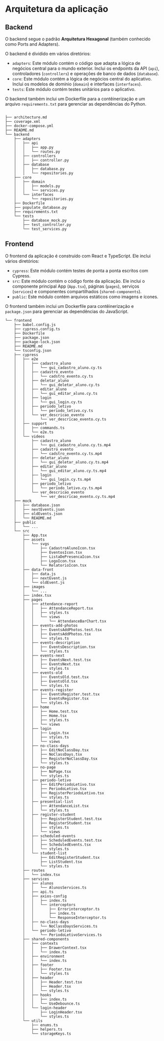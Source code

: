 # Arquitetura da aplicação

## Backend
O backend segue o padrão **Arquitetura Hexagonal** (também conhecido como Ports and Adapters).

O backend é dividido em vários diretórios:

- `adapters`: Este módulo contém o código que adapta a lógica de negócios central para o mundo exterior. Inclui os endpoints da API (`api`), controladores (`controllers`) e operações de banco de dados (`database`).
- `core`: Este módulo contém a lógica de negócios central do aplicativo. Inclui os modelos de domínio (`domain`) e interfaces (`interfaces`).
- `tests`: Este módulo contém testes unitários para o aplicativo.

O backend também inclui um Dockerfile para a contêinerização e um arquivo `requirements.txt` para gerenciar as dependências do Python.

```

├── architecture.md
├── coverage.xml
├── docker-compose.yml
├── README.md
└── backend
    ├── adapters
    │   ├── api
    │   │   ├── app.py
    │   │   └── routes.py
    │   ├── controllers
    │   │   ├── controller.py
    │   ├── database
    │   │   ├── database.py
    │   │   └── repositories.py
    ├── core
    │   ├── domain
    │   │   ├── models.py
    │   │   └── services.py
    │   └── interfaces
    │       └── repositories.py
    ├── Dockerfile
    ├── populate_database.py
    ├── requirements.txt
    └── tests
        ├── database_mock.py
        ├── test_controller.py
        └── test_services.py
```

## Frontend
O frontend da aplicação é construído com React e TypeScript. Ele inclui vários diretórios:

- `cypress`: Este módulo contém testes de ponta a ponta escritos com Cypress.
- `src`: Este módulo contém o código fonte da aplicação. Ele inclui o componente principal App (`App.tsx`), páginas (`pages`), serviços (`services`) e componentes compartilhados (`shared-components`).
- `public`: Este módulo contém arquivos estáticos como imagens e ícones.

O frontend também inclui um Dockerfile para contêinerização e `package.json` para gerenciar as dependências do JavaScript.

```
└── frontend
    ├── babel.config.js
    ├── cypress.config.ts
    ├── Dockerfile
    ├── package.json
    ├── package-lock.json
    ├── README.md
    └── tsconfig.json
    ├── cypress
    │   ├── e2e
    │   │   ├── cadastro_aluno
    │   │   │   └── gui_cadastro_aluno.cy.ts
    │   │   ├── cadastro_evento
    │   │   │   └── cadstro_evento.cy.ts
    │   │   ├── deletar_aluno
    │   │   │   └── gui_deletar_aluno.cy.ts
    │   │   ├── editar_aluno
    │   │   │   └── gui_editar_aluno.cy.ts
    │   │   ├── login
    │   │   │   └── gui_login.cy.ts
    │   │   ├── periodo_letivo
    │   │   │   └── periodo_letivo.cy.ts
    │   │   └── ver_descricao_evento
    │   │       └── ver_descricao_evento.cy.ts
    │   ├── support
    │   │   ├── commands.ts
    │   │   └── e2e.ts
    │   └── videos
    │       ├── cadastro_aluno
    │       │   └── gui_cadastro_aluno.cy.ts.mp4
    │       ├── cadastro_evento
    │       │   └── cadstro_evento.cy.ts.mp4
    │       ├── deletar_aluno
    │       │   └── gui_deletar_aluno.cy.ts.mp4
    │       ├── editar_aluno
    │       │   └── gui_editar_aluno.cy.ts.mp4
    │       ├── login
    │       │   └── gui_login.cy.ts.mp4
    │       ├── periodo_letivo
    │       │   └── periodo_letivo.cy.ts.mp4
    │       └── ver_descricao_evento
    │           └── ver_descricao_evento.cy.ts.mp4
    ├── mock
    │   ├── database.json
    │   ├── nextEvents.json
    │   ├── oldEvents.json
    │   └── README.md
    ├── public
    │   └── ...
    └── src
        ├── App.tsx
        ├── assets
        │   └── svgs
        │       ├── CadastroAlunoIcon.tsx
        │       ├── EventosIcon.tsx
        │       ├── ListaDePresencaIcon.tsx
        │       ├── LogoIcon.tsx
        │       └── RelatorioIcon.tsx
        ├── data-front
        │   ├── data.js
        │   ├── nextEvent.js
        │   └── oldEvent.js
        ├── images
        │   └── ...
        ├── index.tsx
        ├── pages
        │   ├── attendance-report
        │   │   ├── AttendanceReport.tsx
        │   │   ├── styles.ts
        │   │   └── views
        │   │       └── AttendanceBarChart.tsx
        │   ├── events-add-photos
        │   │   ├── EventsAddPhotos.test.tsx
        │   │   ├── EventsAddPhotos.tsx
        │   │   └── styles.ts
        │   ├── events-description
        │   │   ├── EventsDescription.tsx
        │   │   └── styles.ts
        │   ├── events-next
        │   │   ├── EventsNext.test.tsx
        │   │   ├── EventsNext.tsx
        │   │   └── styles.ts
        │   ├── events-old
        │   │   ├── EventsOld.test.tsx
        │   │   ├── EventsOld.tsx
        │   │   └── styles.ts
        │   ├── events-register
        │   │   ├── EventsRegister.test.tsx
        │   │   ├── EventsRegister.tsx
        │   │   └── styles.ts
        │   ├── home
        │   │   ├── Home.test.tsx
        │   │   ├── Home.tsx
        │   │   ├── styles.ts
        │   │   └── views
        │   ├── login
        │   │   ├── Login.tsx
        │   │   ├── styles.ts
        │   │   └── views
        │   ├── no-class-days
        │   │   ├── EditNoClassDay.tsx
        │   │   ├── NoClassDays.tsx
        │   │   ├── RegisterNoClassDay.tsx
        │   │   └── styles.ts
        │   ├── no-page
        │   │   ├── NoPage.tsx
        │   │   └── styles.ts
        │   ├── periodo-letivo
        │   │   ├── EditPeriodoLetivo.tsx
        │   │   ├── PeriodoLetivo.tsx
        │   │   ├── RegisterPeriodoLetivo.tsx
        │   │   └── styles.ts
        │   ├── presential-list
        │   │   ├── AttendanceList.tsx
        │   │   └── styles.ts
        │   ├── register-student
        │   │   ├── RegisterStudent.test.tsx
        │   │   ├── RegisterStudent.tsx
        │   │   ├── styles.ts
        │   │   └── views
        │   ├── scheduled-events
        │   │   ├── ScheduledEvents.test.tsx
        │   │   ├── ScheduledEvents.tsx
        │   │   └── styles.ts
        │   └── student-list
        │       ├── EditRegisterStudent.tsx
        │       ├── ListStudent.tsx
        │       └── styles.ts
        ├── routes
        │   └── index.tsx
        ├── services
        │   ├── alunos
        │   │   └── AlunosServices.ts
        │   ├── api.ts
        │   ├── axios-config
        │   │   ├── index.ts
        │   │   └── interceptors
        │   │       ├── Errorinterceptor.ts
        │   │       ├── index.ts
        │   │       └── ResponseInterceptor.ts
        │   ├── no-class-days
        │   │   └── NoClassDaysServices.ts
        │   └── periodo-letivo
        │       └── PeriodoLetivoServices.ts
        ├── shared-components
        │   ├── contexts
        │   │   ├── DrawerContext.tsx
        │   │   └── index.ts
        │   ├── environment
        │   │   └── index.ts
        │   ├── footer
        │   │   ├── Footer.tsx
        │   │   └── styles.ts
        │   ├── header
        │   │   ├── Header.test.tsx
        │   │   ├── Header.tsx
        │   │   └── styles.ts
        │   ├── hooks
        │   │   ├── index.ts
        │   │   └── UseDebounce.ts
        │   └── login-header
        │       ├── LoginHeader.tsx
        │       └── styles.ts
        └── utils
            ├── enums.ts
            ├── helpers.ts
            └── storageKeys.ts
```
